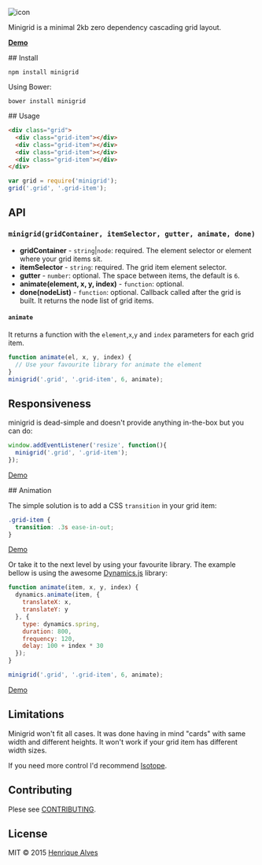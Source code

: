 ![icon](http://alves.im/minigrid/assets/favicon-32x32.png)

Minigrid is a minimal 2kb zero dependency cascading grid layout.

**[Demo](http://alves.im/minigrid/)**

## Install

`npm install minigrid`

Using Bower:

`bower install minigrid`

## Usage

```html
<div class="grid">
  <div class="grid-item"></div>
  <div class="grid-item"></div>
  <div class="grid-item"></div>
  <div class="grid-item"></div>
</div>
```

```js
var grid = require('minigrid');
grid('.grid', '.grid-item');
```

## API

### `minigrid(gridContainer, itemSelector, gutter, animate, done)`

- **gridContainer** - `string`|`node`: required. The element selector or element where your grid items sit.
- **itemSelector** - `string`: required. The grid item element selector.
- **gutter** - `number`: optional. The space between items, the default is `6`.
- **animate(element, x, y, index)** - `function`: optional.
- **done(nodeList)** - `function`: optional. Callback called after the grid is built. It returns the node list of grid items.

#### `animate`

It returns a function with the `element`,`x`,`y` and `index` parameters for each grid item.

```js
function animate(el, x, y, index) {
  // Use your favourite library for animate the element
}
minigrid('.grid', '.grid-item', 6, animate);
```

## Responsiveness

minigrid is dead-simple and doesn't provide anything in-the-box but you can do:

```js
window.addEventListener('resize', function(){
  minigrid('.grid', '.grid-item');
});
```

[Demo](http://output.jsbin.com/maroda/9/)

## Animation

The simple solution is to add a CSS `transition` in your grid item:

```css
.grid-item {
  transition: .3s ease-in-out;
}
```

[Demo](http://output.jsbin.com/maroda/10/)

Or take it to the next level by using your favourite library. The example bellow is using the awesome [Dynamics.js](http://dynamicsjs.com) library:

```js
function animate(item, x, y, index) {
  dynamics.animate(item, {
    translateX: x,
    translateY: y
  }, {
    type: dynamics.spring,
    duration: 800,
    frequency: 120,
    delay: 100 + index * 30
  });
}

minigrid('.grid', '.grid-item', 6, animate);
```
[Demo](http://output.jsbin.com/maroda/11/)

## Limitations

Minigrid won't fit all cases. It was done having in mind "cards" with same width and different heights. It won't work if your grid item has different width sizes.

If you need more control I'd recommend [Isotope](http://isotope.metafizzy.co).

## Contributing

Plese see [CONTRIBUTING](CONTRIBUTING.md).

## License

MIT &copy; 2015 [Henrique Alves](http://alves.im)
